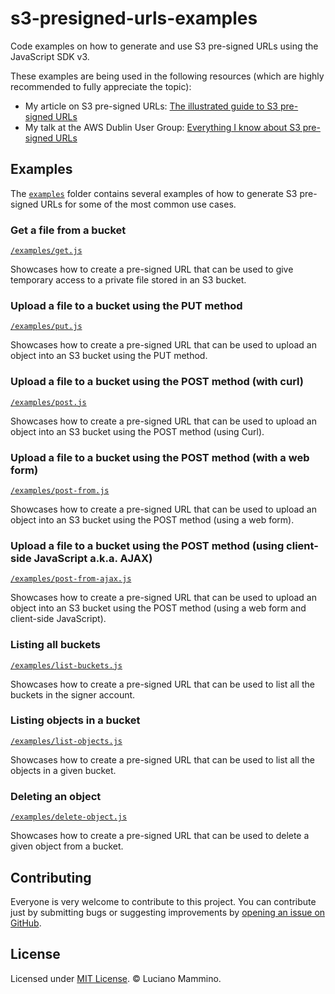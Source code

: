 # s3-presigned-urls-examples

Code examples on how to generate and use S3 pre-signed URLs using the JavaScript SDK v3.

These examples are being used in the following resources (which are highly recommended to fully appreciate the topic):

- My article on S3 pre-signed URLs: [The illustrated guide to S3 pre-signed URLs](https://fourtheorem.com/the-illustrated-guide-to-s3-pre-signed-urls/)
- My talk at the AWS Dublin User Group: [Everything I know about S3 pre-signed URLs](https://fth.link/presign)


## Examples

The [`examples`](/examples) folder contains several examples of how to generate S3 pre-signed URLs for some of the most common use cases.


### Get a file from a bucket

[`/examples/get.js`](/examples/get.js)

Showcases how to create a pre-signed URL that can be used to give temporary access to a private file stored in an S3 bucket.


### Upload a file to a bucket using the PUT method

[`/examples/put.js`](/examples/put.js)

Showcases how to create a pre-signed URL that can be used to upload an object into an S3 bucket using the PUT method.


### Upload a file to a bucket using the POST method (with curl)

[`/examples/post.js`](/examples/post.js)

Showcases how to create a pre-signed URL that can be used to upload an object into an S3 bucket using the POST method (using Curl).


### Upload a file to a bucket using the POST method (with a web form)

[`/examples/post-from.js`](/examples/post-from.js)

Showcases how to create a pre-signed URL that can be used to upload an object into an S3 bucket using the POST method (using a web form).


### Upload a file to a bucket using the POST method (using client-side JavaScript a.k.a. AJAX)

[`/examples/post-from-ajax.js`](/examples/post-from-ajax.js)

Showcases how to create a pre-signed URL that can be used to upload an object into an S3 bucket using the POST method (using a web form and client-side JavaScript).


### Listing all buckets

[`/examples/list-buckets.js`](/examples/list-buckets.js)

Showcases how to create a pre-signed URL that can be used to list all the buckets in the signer account.


### Listing objects in a bucket

[`/examples/list-objects.js`](/examples/list-objects.js)

Showcases how to create a pre-signed URL that can be used to list all the objects in a given bucket.


### Deleting an object

[`/examples/delete-object.js`](/examples/delete-object.js)

Showcases how to create a pre-signed URL that can be used to delete a given object from a bucket.


## Contributing

Everyone is very welcome to contribute to this project.
You can contribute just by submitting bugs or suggesting improvements by
[opening an issue on GitHub](https://github.com/lmammino/s3-presigned-urls-examples/issues).


## License

Licensed under [MIT License](LICENSE). © Luciano Mammino.
